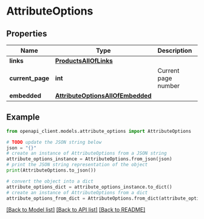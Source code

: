 # AttributeOptions


## Properties

Name | Type | Description | Notes
------------ | ------------- | ------------- | -------------
**links** | [**ProductsAllOfLinks**](ProductsAllOfLinks.md) |  | [optional] 
**current_page** | **int** | Current page number | [optional] 
**embedded** | [**AttributeOptionsAllOfEmbedded**](AttributeOptionsAllOfEmbedded.md) |  | [optional] 

## Example

```python
from openapi_client.models.attribute_options import AttributeOptions

# TODO update the JSON string below
json = "{}"
# create an instance of AttributeOptions from a JSON string
attribute_options_instance = AttributeOptions.from_json(json)
# print the JSON string representation of the object
print(AttributeOptions.to_json())

# convert the object into a dict
attribute_options_dict = attribute_options_instance.to_dict()
# create an instance of AttributeOptions from a dict
attribute_options_from_dict = AttributeOptions.from_dict(attribute_options_dict)
```
[[Back to Model list]](../README.md#documentation-for-models) [[Back to API list]](../README.md#documentation-for-api-endpoints) [[Back to README]](../README.md)


